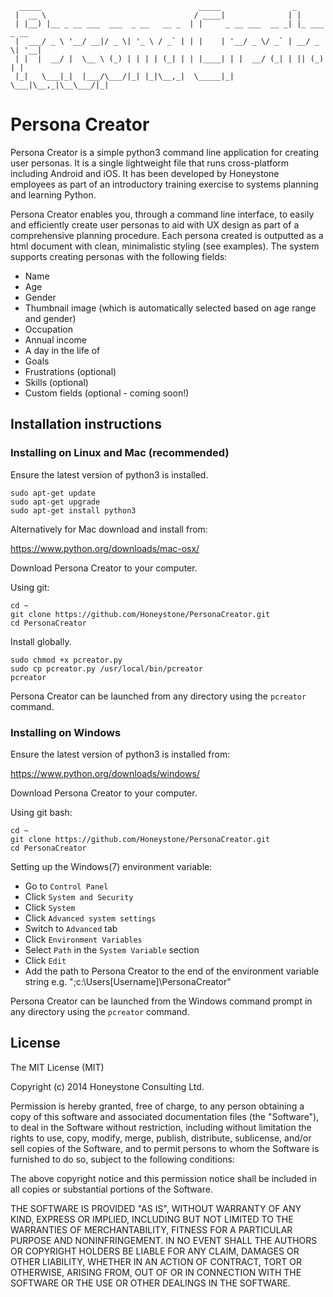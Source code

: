 	  _____                                   _____                _             
	 |  __ \                                 / ____|              | |            
	 | |__) |__ _ __ ___  ___  _ __   __ _  | |     _ __ ___  __ _| |_ ___  _ __ 
	 |  ___/ _ \ '__/ __|/ _ \| '_ \ / _` | | |    | '__/ _ \/ _` | __/ _ \| '__|
	 | |  |  __/ |  \__ \ (_) | | | | (_| | | |____| | |  __/ (_| | || (_) | |   
	 |_|   \___|_|  |___/\___/|_| |_|\__,_|  \_____|_|  \___|\__,_|\__\___/|_|   
	                                                                             
# Persona Creator 

Persona Creator is a simple python3 command line application for creating user personas. It is a single lightweight file that runs cross-platform including Android and iOS. It has been developed by Honeystone employees as part of an introductory training exercise to systems planning and learning Python.

Persona Creator enables you, through a command line interface, to easily and efficiently create user personas to aid with UX design as part of a comprehensive planning procedure. Each persona created is outputted as a html document with clean, minimalistic styling (see examples). The system supports creating personas with the following fields:

* Name
* Age
* Gender
* Thumbnail image (which is automatically selected based on age range and gender)
* Occupation
* Annual income
* A day in the life of
* Goals
* Frustrations (optional)
* Skills (optional)
* Custom fields (optional - coming soon!)

## Installation instructions

### Installing on Linux and Mac (recommended)

Ensure the latest version of python3 is installed. 

```
sudo apt-get update
sudo apt-get upgrade
sudo apt-get install python3
```
Alternatively for Mac download and install from:

https://www.python.org/downloads/mac-osx/

Download Persona Creator to your computer. 

Using git:

```
cd ~
git clone https://github.com/Honeystone/PersonaCreator.git
cd PersonaCreator
```
Install globally.

```
sudo chmod +x pcreator.py
sudo cp pcreator.py /usr/local/bin/pcreator
pcreator
```

Persona Creator can be launched from any directory using the `pcreator` command.

### Installing on Windows

Ensure the latest version of python3 is installed from: 

https://www.python.org/downloads/windows/

Download Persona Creator to your computer. 

Using git bash:

```
cd ~
git clone https://github.com/Honeystone/PersonaCreator.git
cd PersonaCreator
```
Setting up the Windows(7) environment variable:

* Go to `Control Panel`
* Click `System and Security`
* Click `System`
* Click `Advanced system settings`
* Switch to `Advanced` tab
* Click `Environment Variables` 
* Select `Path` in the `System Variable` section
* Click `Edit`
* Add the path to Persona Creator to the end of the environment variable string e.g. ";c:\Users\[Username]\PersonaCreator" 

Persona Creator can be launched from the Windows command prompt in any directory using the `pcreator` command.

## License

The MIT License (MIT)

Copyright (c) 2014 Honeystone Consulting Ltd.

Permission is hereby granted, free of charge, to any person obtaining a copy
of this software and associated documentation files (the "Software"), to deal
in the Software without restriction, including without limitation the rights
to use, copy, modify, merge, publish, distribute, sublicense, and/or sell
copies of the Software, and to permit persons to whom the Software is
furnished to do so, subject to the following conditions:

The above copyright notice and this permission notice shall be included in
all copies or substantial portions of the Software.

THE SOFTWARE IS PROVIDED "AS IS", WITHOUT WARRANTY OF ANY KIND, EXPRESS OR
IMPLIED, INCLUDING BUT NOT LIMITED TO THE WARRANTIES OF MERCHANTABILITY,
FITNESS FOR A PARTICULAR PURPOSE AND NONINFRINGEMENT. IN NO EVENT SHALL THE
AUTHORS OR COPYRIGHT HOLDERS BE LIABLE FOR ANY CLAIM, DAMAGES OR OTHER
LIABILITY, WHETHER IN AN ACTION OF CONTRACT, TORT OR OTHERWISE, ARISING FROM,
OUT OF OR IN CONNECTION WITH THE SOFTWARE OR THE USE OR OTHER DEALINGS IN
THE SOFTWARE.